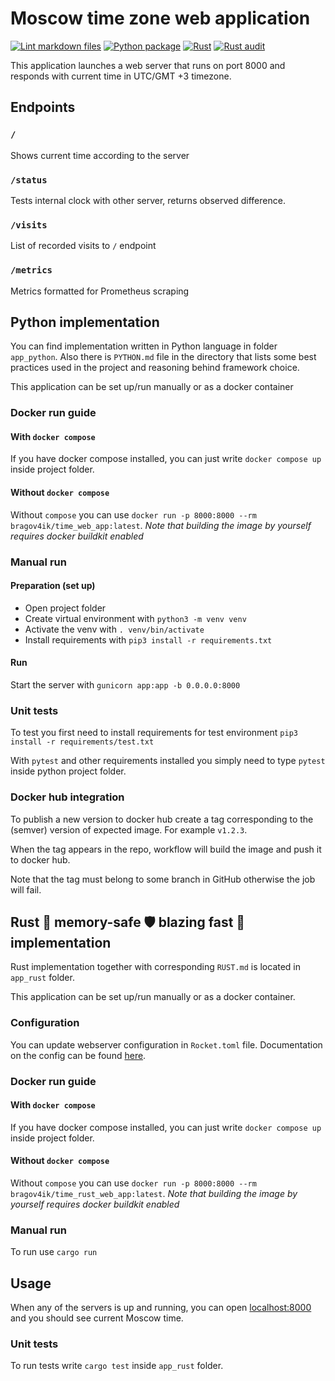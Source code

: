 # Moscow time zone web application

[![Lint markdown files](https://github.com/bragov4ik/devops/actions/workflows/markdown-lint.yml/badge.svg)](https://github.com/bragov4ik/devops/actions/workflows/markdown-lint.yml) [![Python package](https://github.com/bragov4ik/devops/actions/workflows/python-package.yml/badge.svg)](https://github.com/bragov4ik/devops/actions/workflows/python-package.yml) [![Rust](https://github.com/bragov4ik/devops/actions/workflows/rust-package.yml/badge.svg)](https://github.com/bragov4ik/devops/actions/workflows/rust-package.yml) [![Rust audit](https://github.com/bragov4ik/devops/actions/workflows/rust-audit.yml/badge.svg)](https://github.com/bragov4ik/devops/actions/workflows/rust-audit.yml)

This application launches a web server that runs on port 8000 and responds with current time in UTC/GMT +3 timezone.

## Endpoints

### `/`

Shows current time according to the server

### `/status`

Tests internal clock with other server, returns observed difference.

### `/visits`

List of recorded visits to `/` endpoint

### `/metrics`

Metrics formatted for Prometheus scraping

## Python implementation

You can find implementation written in Python language in folder `app_python`. Also there is `PYTHON.md` file in the directory that lists some best practices used in the project and reasoning behind framework choice.

This application can be set up/run manually or as a docker container

### Docker run guide

#### With `docker compose`

If you have docker compose installed, you can just write `docker compose up` inside project folder.

#### Without `docker compose`

Without `compose` you can use `docker run -p 8000:8000 --rm bragov4ik/time_web_app:latest`.
*Note that building the image by yourself requires docker buildkit enabled*

### Manual run

#### Preparation (set up)

* Open project folder
* Create virtual environment with `python3 -m venv venv`
* Activate the venv with `. venv/bin/activate`
* Install requirements with `pip3 install -r requirements.txt`

#### Run

Start the server with `gunicorn app:app -b 0.0.0.0:8000`

### Unit tests

To test you first need to install requirements for test environment `pip3 install -r requirements/test.txt`

With `pytest` and other requirements installed you simply need to type `pytest` inside python project folder.

### Docker hub integration

To publish a new version to docker hub create a tag corresponding to the (semver) version of expected image. For example `v1.2.3`.

When the tag appears in the repo, workflow will build the image and push it to docker hub.

Note that the tag must belong to some branch in GitHub otherwise the job will fail.

## Rust 🦀 memory-safe 🛡️ blazing fast 🚀 implementation

Rust implementation together with corresponding `RUST.md` is located in `app_rust` folder.

This application can be set up/run manually or as a docker container.

### Configuration

You can update webserver configuration in `Rocket.toml` file. Documentation on the config can be found [here](https://rocket.rs/v0.5-rc/guide/configuration/).

### Docker run guide

#### With `docker compose`

If you have docker compose installed, you can just write `docker compose up` inside project folder.

#### Without `docker compose`

Without `compose` you can use `docker run -p 8000:8000 --rm bragov4ik/time_rust_web_app:latest`.
*Note that building the image by yourself requires docker buildkit enabled*

### Manual run

To run use `cargo run`

## Usage

When any of the servers is up and running, you can open [localhost:8000](localhost:8000) and you should see current Moscow time.

### Unit tests

To run tests write `cargo test` inside `app_rust` folder.
